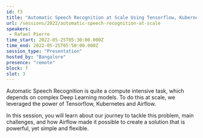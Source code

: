 ```yaml
---
id: f3
title: "Automatic Speech Recognition at Scale Using Tensorflow, Kubernetes and Airflow"
url: /sessions/2022/automatic-speech-recognition-at-scale
speakers:
 - Rafael Pierre
time_start: 2022-05-25T05:30:00.000Z
time_end: 2022-05-25T05:50:00.000Z
session_type: "Presentation"
hosted_by: "Bangalore"
presence: "remote"
block: f
slot: 3
---
```


Automatic Speech Recognition is quite a compute intensive task, which depends on complex Deep Learning models. To do this at scale, we leveraged the power of Tensorflow, Kubernetes and Airflow.
 
 
 
 In this session, you will learn about our journey to tackle this problem, main challenges, and how Airflow made it possible to create a solution that is powerful, yet simple and flexible.